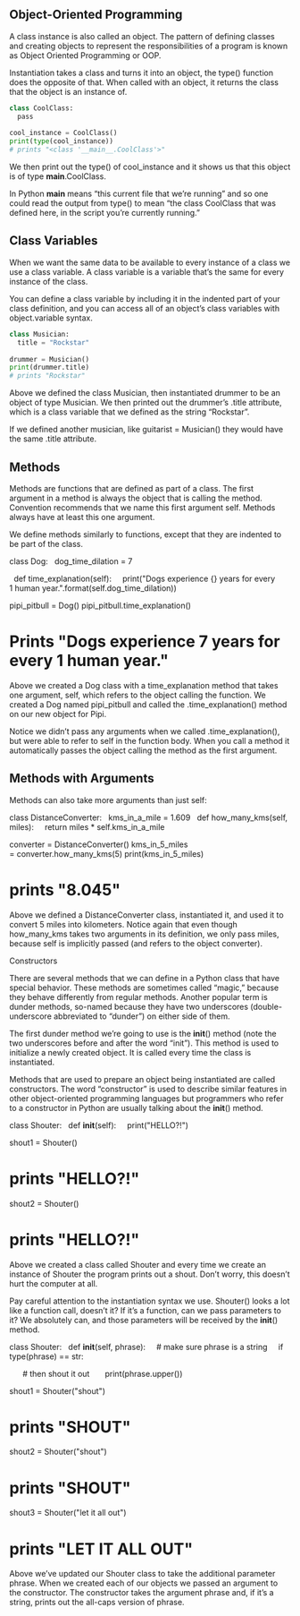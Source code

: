

## Object-Oriented Programming

A class instance is also called an object. The pattern of defining classes and creating objects to represent 
the responsibilities of a program is known as Object Oriented Programming or OOP.

Instantiation takes a class and turns it into an object, the type() function does the opposite of that. When 
called with an object, it returns the class that the object is an instance of.

```python
class CoolClass:
  pass
 
cool_instance = CoolClass()
print(type(cool_instance))
# prints "<class '__main__.CoolClass'>"
```

We then print out the type() of cool_instance and it shows us that this object is of type __main__.CoolClass.

In Python __main__ means “this current file that we’re running” and so one could read the output from type() 
to mean “the class CoolClass that was defined here, in the script you’re currently running.”

## Class Variables

When we want the same data to be available to every instance of a class we use a class variable. A class variable is a variable that’s the same for every instance of the class.

You can define a class variable by including it in the indented part of your class definition, and you can access all of an object’s class variables with object.variable syntax.

```python
class Musician:
  title = "Rockstar"
 
drummer = Musician()
print(drummer.title)
# prints "Rockstar"
```

Above we defined the class Musician, then instantiated drummer to be an object of type Musician. We then printed out the drummer’s .title attribute, which is a class variable that we defined as the string “Rockstar”.

If we defined another musician, like guitarist = Musician() they would have the same .title attribute.

## Methods

Methods are functions that are defined as part of a class. The first argument in a method is always the object that is calling the method. Convention recommends that we name this first argument self. Methods always have at least this one argument.

We define methods similarly to functions, except that they are indented to be part of the class.

class Dog:
  dog_time_dilation = 7
 
  def time_explanation(self):
    print("Dogs experience {} years for every 1 human year.".format(self.dog_time_dilation))
 
pipi_pitbull = Dog()
pipi_pitbull.time_explanation()
# Prints "Dogs experience 7 years for every 1 human year."

Above we created a Dog class with a time_explanation method that takes one argument, self, which refers to the object calling the function. We created a Dog named pipi_pitbull and called the .time_explanation() method on our new object for Pipi.

Notice we didn’t pass any arguments when we called .time_explanation(), but were able to refer to self in the function body. When you call a method it automatically passes the object calling the method as the first argument.

## Methods with Arguments

Methods can also take more arguments than just self:

class DistanceConverter:
  kms_in_a_mile = 1.609
  def how_many_kms(self, miles):
    return miles * self.kms_in_a_mile
 
converter = DistanceConverter()
kms_in_5_miles = converter.how_many_kms(5)
print(kms_in_5_miles)
# prints "8.045"

Above we defined a DistanceConverter class, instantiated it, and used it to convert 5 miles into kilometers. Notice again that even though how_many_kms takes two arguments in its definition, we only pass miles, because self is implicitly passed (and refers to the object converter).


Constructors

There are several methods that we can define in a Python class that have special behavior. These methods are sometimes called “magic,” because they behave differently from regular methods. Another popular term is dunder methods, so-named because they have two underscores (double-underscore abbreviated to “dunder”) on either side of them.

The first dunder method we’re going to use is the __init__() method (note the two underscores before and after the word “init”). This method is used to initialize a newly created object. It is called every time the class is instantiated.

Methods that are used to prepare an object being instantiated are called constructors. The word “constructor” is used to describe similar features in other object-oriented programming languages but programmers who refer to a constructor in Python are usually talking about the __init__() method.

class Shouter:
  def __init__(self):
    print("HELLO?!")
 
shout1 = Shouter()
# prints "HELLO?!"
 
shout2 = Shouter()
# prints "HELLO?!"

Above we created a class called Shouter and every time we create an instance of Shouter the program prints out a shout. Don’t worry, this doesn’t hurt the computer at all.

Pay careful attention to the instantiation syntax we use. Shouter() looks a lot like a function call, doesn’t it? If it’s a function, can we pass parameters to it? We absolutely can, and those parameters will be received by the __init__() method.

class Shouter:
  def __init__(self, phrase):
    # make sure phrase is a string
    if type(phrase) == str:
 
      # then shout it out
      print(phrase.upper())
 
shout1 = Shouter("shout")
# prints "SHOUT"
 
shout2 = Shouter("shout")
# prints "SHOUT"
 
shout3 = Shouter("let it all out")
# prints "LET IT ALL OUT"

Above we’ve updated our Shouter class to take the additional parameter phrase. When we created each of our objects we passed an argument to the constructor. The constructor takes the argument phrase and, if it’s a string, prints out the all-caps version of phrase.
